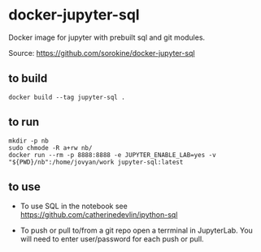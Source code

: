 # docker-jupyter-sql
Docker image for jupyter with prebuilt sql and git modules.

Source: https://github.com/sorokine/docker-jupyter-sql

## to build

```
docker build --tag jupyter-sql .
```

## to run

```
mkdir -p nb
sudo chmode -R a+rw nb/
docker run --rm -p 8888:8888 -e JUPYTER_ENABLE_LAB=yes -v "${PWD}/nb":/home/jovyan/work jupyter-sql:latest
```

## to use

* To use SQL in the notebook see https://github.com/catherinedevlin/ipython-sql

* To push or pull to/from a git repo open a terrminal in JupyterLab.  You will need to enter user/password for each push or pull.
